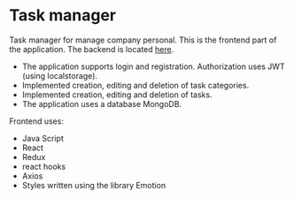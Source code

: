 # Task manager

Task manager for manage company personal.
This is the frontend part of the application. The backend is located [here](https://github.com/Svitlana-Lazurenko/task-manager-backend).

- The application supports login and registration. Authorization uses JWT (using localstorage).
- Implemented creation, editing and deletion of task categories.
- Implemented creation, editing and deletion of tasks.
- The application uses a database MongoDB.
  
Frontend uses:
- Java Script
- React
- Redux
- react hooks
- Axios
- Styles written using the library Emotion
